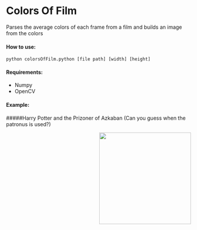 # Colors Of Film

Parses the average colors of each frame from a film and builds an image from the colors

#### How to use:
`python colorsOfFilm.python [file path] [width] [height]`

#### Requirements:
   - Numpy
   - OpenCV

#### Example:

#####Harry Potter and the Prizoner of Azkaban (Can you guess when the patronus is used?)

<img style="float: right;" src="output.png" height="250" >
